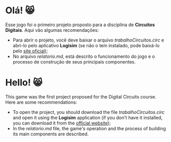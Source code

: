 # Olá! 😸
Esse jogo foi o primeiro projeto proposto para a disciplina de **Circuitos Digitais**. Aqui vão algumas recomendações:
- Para abrir o projeto, você deve baixar o arquivo *trabalhoCircuitos.circ* e abri-lo pelo aplicativo **Logisim** (se não o tem instalado, pode baixá-lo pelo [site oficial](http://www.cburch.com/logisim/download.html));
- No arquivo *relatorio.md*, está descrito o funcionamento do jogo e o processo de construção de seus principais componentes.

# Hello! 😸
This game was the first project proposed for the Digital Circuits course. Here are some recommendations:
- To open the project, you should download the file *trabalhoCircuitos.circ* and open it using the **Logisim** application (if you don't have it installed, you can download it from the [official website](http://www.cburch.com/logisim/download.html));
- In the *relatorio.md* file, the game's operation and the process of building its main components are described.
